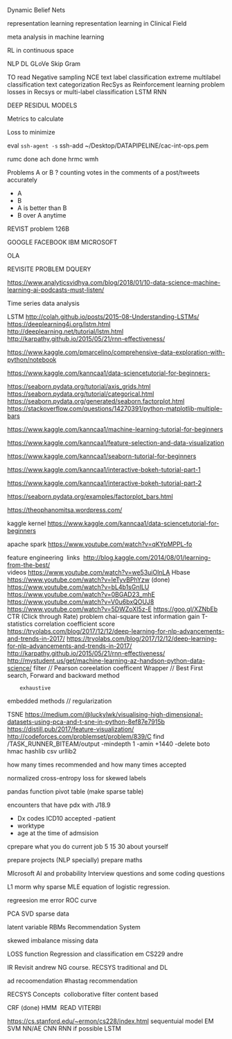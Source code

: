 Dynamic Belief Nets

representation learning
representation learning in Clinical Field

meta analysis in machine learning

RL in continuous space



NLP DL
GLoVe
Skip Gram



TO read Negative sampling NCE
text label classification
extreme multilabel classification
text categorization
RecSys as Reinforcement learning problem 
losses in Recsys or multi-label classification
LSTM
RNN



DEEP RESIDUL MODELS



Metrics to calculate

Loss to minimize



eval `ssh-agent -s`
 ssh-add ~/Desktop/DATAPIPELINE/cac-int-ops.pem




rumc done
ach done
hrmc
wmh

Problems
A or B ?
counting votes in the comments of a post/tweets accurately
- A
- B
- A is better than B
- B over A anytime 











REVIST problem 126B

GOOGLE
FACEBOOK
IBM
MICROSOFT

OLA

REVISITE PROBLEM DQUERY

https://www.analyticsvidhya.com/blog/2018/01/10-data-science-machine-learning-ai-podcasts-must-listen/

Time series data analysis


LSTM
http://colah.github.io/posts/2015-08-Understanding-LSTMs/
https://deeplearning4j.org/lstm.html
http://deeplearning.net/tutorial/lstm.html
http://karpathy.github.io/2015/05/21/rnn-effectiveness/



https://www.kaggle.com/pmarcelino/comprehensive-data-exploration-with-python/notebook

https://www.kaggle.com/kanncaa1/data-sciencetutorial-for-beginners-

https://seaborn.pydata.org/tutorial/axis_grids.html
https://seaborn.pydata.org/tutorial/categorical.html
https://seaborn.pydata.org/generated/seaborn.factorplot.html
https://stackoverflow.com/questions/14270391/python-matplotlib-multiple-bars

https://www.kaggle.com/kanncaa1/machine-learning-tutorial-for-beginners

https://www.kaggle.com/kanncaa1/feature-selection-and-data-visualization

https://www.kaggle.com/kanncaa1/seaborn-tutorial-for-beginners


https://www.kaggle.com/kanncaa1/interactive-bokeh-tutorial-part-1



https://www.kaggle.com/kanncaa1/interactive-bokeh-tutorial-part-2

https://seaborn.pydata.org/examples/factorplot_bars.html

https://theophanomitsa.wordpress.com/

kaggle kernel
https://www.kaggle.com/kanncaa1/data-sciencetutorial-for-beginners

apache spark
https://www.youtube.com/watch?v=qKYpMPPL-fo

feature engineering
​	links
​	http://blog.kaggle.com/2014/08/01/learning-from-the-best/
​	
	videos
	https://www.youtube.com/watch?v=we53uiOlnLA  Hbase
	https://www.youtube.com/watch?v=leTyvBPhYzw (done)
	https://www.youtube.com/watch?v=bL4b1sGnILU
https://www.youtube.com/watch?v=0BGAD23_mhE
https://www.youtube.com/watch?v=V0u6bxQOUJ8
https://www.youtube.com/watch?v=5DWZoXI5z-E
https://goo.gl/XZNbEb
CTR (Click through Rate) problem 
chai-square test
information gain
T-statistics
correlation coefficient score
https://tryolabs.com/blog/2017/12/12/deep-learning-for-nlp-advancements-and-trends-in-2017/
https://tryolabs.com/blog/2017/12/12/deep-learning-for-nlp-advancements-and-trends-in-2017/
http://karpathy.github.io/2015/05/21/rnn-effectiveness/
http://mystudent.us/get/machine-learning-az-handson-python-data-science/
filter // Pearson coreelation coefficent
Wrapper // Best First search, Forward and backward method

		exhaustive 

embedded methods // regularization

TSNE
https://medium.com/@luckylwk/visualising-high-dimensional-datasets-using-pca-and-t-sne-in-python-8ef87e7915b
https://distill.pub/2017/feature-visualization/
http://codeforces.com/problemset/problem/839/C
find /TASK_RUNNER_BITEAM/output -mindepth 1 -amin +1440 -delete
boto hmac
hashlib
csv
urllib2




how many times recommended and how many times accepted

normalized cross-entropy loss for skewed labels 



pandas function
pivot table (make sparse table)


encounters that have pdx with J18.9 
- Dx codes ICD10 accepted 
  -patient 
- worktype
- age at the time of admsision 




cprepare 
what you do current job 5 15 30 
about yourself

prepare projects (NLP specially) prepare maths

MIcrosoft
AI and probability Interview questions
and some coding questions

L1 morm why sparse
MLE equation of logistic regression.

regreesion me error 
ROC curve 

PCA 
SVD 
sparse data 

latent variable 
RBMs
Recommendation System

skewed imbalance
missing data

LOSS function Regression and classification
em 
CS229 andre


IR 
Revisit andrew NG course.
RECSYS
  traditional and DL

ad recoomendation
#hastag recommendation

RECSYS Concepts
​    colloborative filter
   content based

CRF (done)
HMM
​    READ VITERBI

https://cs.stanford.edu/~ermon/cs228/index.html
sequentuial model 
EM
SVM
NN/AE
CNN
RNN if possible
   LSTM	